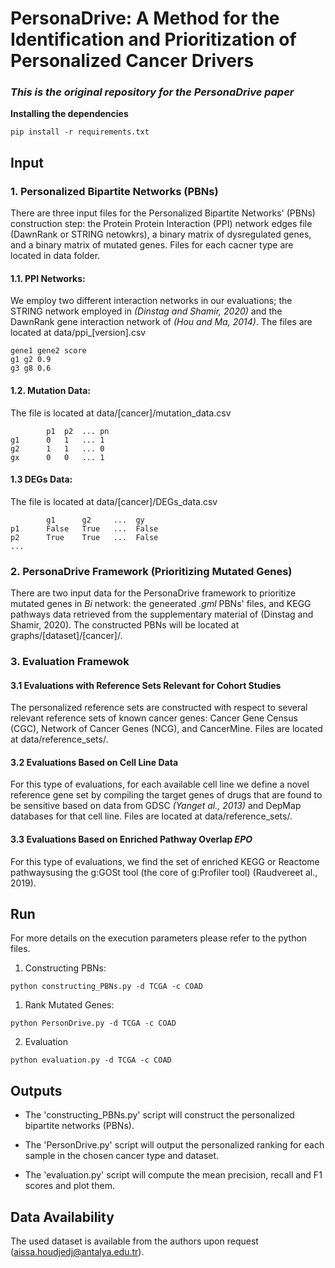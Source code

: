 # PersonaDrive: A Method for the Identification and Prioritization of Personalized Cancer Drivers
### _This is the original repository for the PersonaDrive paper_

**Installing the dependencies**
```
pip install -r requirements.txt
```

## **Input**

### 1. Personalized Bipartite Networks (PBNs)

There are three input files for the Personalized Bipartite Networks' (PBNs) construction step: the Protein Protein Interaction (PPI) network edges file (DawnRank or STRING netowkrs), a binary matrix of dysregulated genes, and a binary matrix of mutated genes. Files for each cacner type are located in data folder.

#### 1.1. PPI Networks:
We employ two different interaction networks in our evaluations; the STRING network employed in
_(Dinstag and Shamir, 2020)_ and the DawnRank gene interaction network of _(Hou  and  Ma,  2014)_.
The files are located at data/ppi_[version].csv

```
gene1 gene2 score
g1 g2 0.9
g3 g8 0.6
```

#### 1.2. Mutation Data:

The file is located at data/[cancer]/mutation_data.csv
```
        p1  p2  ... pn
g1      0   1   ... 1
g2      1   1   ... 0
gx      0   0   ... 1
```
#### 1.3 DEGs Data:

The file is located at data/[cancer]/DEGs_data.csv
```
        g1      g2     ...  gy
p1      False   True   ...  False
p2      True    True   ...  False
...
```

### 2. PersonaDrive Framework (Prioritizing Mutated Genes)
There are two input data for the PersonaDrive framework to prioritize mutated genes in _Bi_ network: the geneerated _.gml_ PBNs' files, and KEGG pathways data retrieved from the supplementary material of (Dinstag and Shamir, 2020). The constructed PBNs will be located at graphs/[dataset]/[cancer]/.

### 3. Evaluation Framewok
#### 3.1 Evaluations with Reference Sets Relevant for Cohort Studies
The personalized reference sets are constructed with respect to several relevant reference sets of known cancer genes: Cancer Gene Census (CGC), Network of Cancer Genes (NCG), and CancerMine. Files are located at data/reference_sets/.

#### 3.2 Evaluations Based on Cell Line Data
For this type of evaluations, for each available cell line we define a novel reference gene set by compiling the target genes of drugs that are found to be sensitive based on data from GDSC _(Yanget al., 2013)_ and DepMap databases for that cell line. Files are located at data/reference_sets/.

#### 3.3 Evaluations Based on Enriched Pathway Overlap _EPO_
For this type of evaluations, we find the set of enriched KEGG or Reactome pathwaysusing the g:GOSt tool (the core of g:Profiler tool) (Raudvereet al., 2019).

## **Run**

For more details on the execution parameters please refer to the python files.

1. Constructing PBNs:

```
python constructing_PBNs.py -d TCGA -c COAD
```

1. Rank Mutated Genes:

```
python PersonDrive.py -d TCGA -c COAD
```

2. Evaluation

```
python evaluation.py -d TCGA -c COAD
```


## **Outputs**
- The 'constructing_PBNs.py' script will construct the personalized bipartite networks (PBNs).

- The 'PersonDrive.py' script will output the personalized ranking for each sample in the chosen cancer type and dataset.  

- The 'evaluation.py' script will compute the mean precision, recall and F1 scores and plot them.

## **Data Availability**
The used dataset is available from the authors upon request (aissa.houdjedj@antalya.edu.tr).
